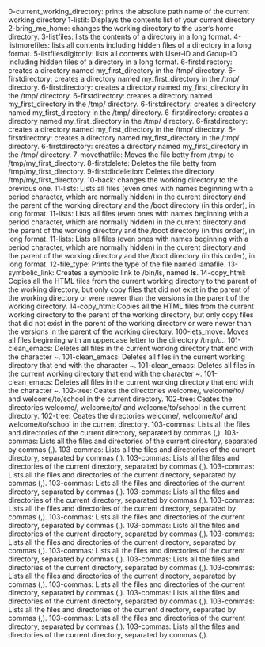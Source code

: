 0-current_working_directory: prints the absolute path name of the current working directory
1-listit: Displays the contents list of your current directory
2-bring_me_home: changes the working directory to the user’s home directory.
3-listfiles: lists the contents of a directory in a long format.
4-listmorefiles: lists all contents including hidden files of a directory in a long format.
5-listfilesdigitonly: lists all contents with User-ID and Group-ID including hidden files of a directory in a long format.
6-firstdirectory: creates a directory named my_first_directory in the /tmp/ directory. 
6-firstdirectory: creates a directory named my_first_directory in the /tmp/ directory. 
6-firstdirectory: creates a directory named my_first_directory in the /tmp/ directory. 
6-firstdirectory: creates a directory named my_first_directory in the /tmp/ directory. 
6-firstdirectory: creates a directory named my_first_directory in the /tmp/ directory. 
6-firstdirectory: creates a directory named my_first_directory in the /tmp/ directory. 
6-firstdirectory: creates a directory named my_first_directory in the /tmp/ directory. 
6-firstdirectory: creates a directory named my_first_directory in the /tmp/ directory. 
6-firstdirectory: creates a directory named my_first_directory in the /tmp/ directory. 
7-movethatfile: Moves the file betty from /tmp/ to /tmp/my_first_directory. 
8-firstdelete: Deletes the file betty from /tmp/my_first_directory. 
9-firstdirdeletion: Deletes the directory /tmp/my_first_directory. 
10-back: changes the working directory to the previous one. 
11-lists: Lists all files (even ones with names beginning with a period character, which are normally hidden) in the current directory and the parent of the working directory and the /boot directory (in this order), in long format. 
11-lists: Lists all files (even ones with names beginning with a period character, which are normally hidden) in the current directory and the parent of the working directory and the /boot directory (in this order), in long format. 
11-lists: Lists all files (even ones with names beginning with a period character, which are normally hidden) in the current directory and the parent of the working directory and the /boot directory (in this order), in long format. 
12-file_type: Prints the type of the file named iamafile.
13-symbolic_link: Creates a symbolic link to /bin/ls, named __ls__.
14-copy_html: Copies all the HTML files from the current working directory to the parent of the working directory, but only copy files that did not exist in the parent of the working directory or were newer than the versions in the parent of the working directory.
14-copy_html: Copies all the HTML files from the current working directory to the parent of the working directory, but only copy files that did not exist in the parent of the working directory or were newer than the versions in the parent of the working directory.
100-lets_move: Moves all files beginning with an uppercase letter to the directory /tmp/u..
101-clean_emacs:  Deletes all files in the current working directory that end with the character ~.
101-clean_emacs:  Deletes all files in the current working directory that end with the character ~.
101-clean_emacs:  Deletes all files in the current working directory that end with the character ~.
101-clean_emacs:  Deletes all files in the current working directory that end with the character ~.
102-tree:  Ceates the directories welcome/, welcome/to/ and welcome/to/school in the current directory.
102-tree:  Ceates the directories welcome/, welcome/to/ and welcome/to/school in the current directory.
102-tree:  Ceates the directories welcome/, welcome/to/ and welcome/to/school in the current directory.
103-commas: Lists all the files and directories of the current directory, separated by commas (,).
103-commas: Lists all the files and directories of the current directory, separated by commas (,).
103-commas: Lists all the files and directories of the current directory, separated by commas (,).
103-commas: Lists all the files and directories of the current directory, separated by commas (,).
103-commas: Lists all the files and directories of the current directory, separated by commas (,).
103-commas: Lists all the files and directories of the current directory, separated by commas (,).
103-commas: Lists all the files and directories of the current directory, separated by commas (,).
103-commas: Lists all the files and directories of the current directory, separated by commas (,).
103-commas: Lists all the files and directories of the current directory, separated by commas (,).
103-commas: Lists all the files and directories of the current directory, separated by commas (,).
103-commas: Lists all the files and directories of the current directory, separated by commas (,).
103-commas: Lists all the files and directories of the current directory, separated by commas (,).
103-commas: Lists all the files and directories of the current directory, separated by commas (,).
103-commas: Lists all the files and directories of the current directory, separated by commas (,).
103-commas: Lists all the files and directories of the current directory, separated by commas (,).
103-commas: Lists all the files and directories of the current directory, separated by commas (,).
103-commas: Lists all the files and directories of the current directory, separated by commas (,).
103-commas: Lists all the files and directories of the current directory, separated by commas (,).
103-commas: Lists all the files and directories of the current directory, separated by commas (,).
